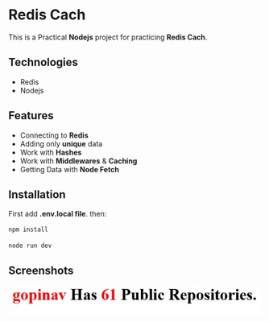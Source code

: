 # Redis Cach

This is a Practical **Nodejs** project for practicing **Redis Cach**.

## Technologies

- Redis
- Nodejs

## Features

- Connecting to **Redis**
- Adding only **unique** data
- Work with **Hashes**
- Work with **Middlewares** & **Caching**
- Getting Data with **Node Fetch**

## Installation

First add **.env.local file**. then:

```shell
npm install

node run dev
```

## Screenshots

![Cover](./cover.webp)
